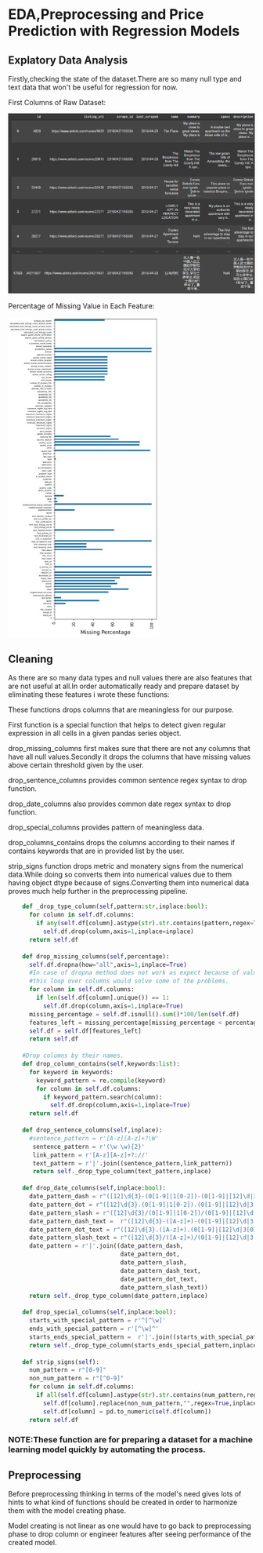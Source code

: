 # EDA,Preprocessing and Price Prediction with Regression Models

## Explatory Data Analysis

Firstly,checking the state of the dataset.There are so many null type and text data that won't be useful for regression for now.

First Columns of Raw Dataset:

![](/images/raw_dataset.JPG)

Percentage of Missing Value in Each Feature:

![](/images/missing_percentage_table.JPG)

## Cleaning

As there are so many data types and null values there are also features that are not useful at all.In order automatically ready and prepare dataset by eliminating these features i wrote these functions:

These functions drops columns that are meaningless for our purpose.

First function is a special function that helps to detect given regular expression in all 
cells in a given pandas series object.

drop_missing_columns first makes sure that there are not any columns that have all null values.Secondly it drops the columns that have missing values above certain threshold given by the user.

drop_sentence_columns provides common sentence regex syntax to drop function.

drop_date_columns also provides common date regex syntax to drop function.

drop_special_columns provides pattern of meaningless data.

drop_columns_contains drops the columns according to their names if contains keywords that are in provided list by the user.

strip_signs function drops metric and monatery signs from the numerical data.While doing so converts them into numerical values due to them having object dtype because of signs.Converting them into numerical data proves much help further in the preprocessing pipeline.

```python
	def _drop_type_column(self,pattern:str,inplace:bool):
	  for column in self.df.columns:
	    if any(self.df[column].astype(str).str.contains(pattern,regex=True)):
	      self.df.drop(column,axis=1,inplace=inplace)
	  return self.df

	def drop_missing_columns(self,percentage):
	  self.df.dropna(how="all",axis=1,inplace=True)
	  #In case of dropna method does not work as expect because of value type \
	  #this loop over columns would solve some of the problems.
	  for column in self.df.columns:
	    if len(self.df[column].unique()) == 1:
	      self.df.drop(column,axis=1,inplace=True)
	  missing_percentage = self.df.isnull().sum()*100/len(self.df)
	  features_left = missing_percentage[missing_percentage < percentage].index
	  self.df = self.df[features_left] 
	  return self.df

	#Drop columns by their names.
	def drop_column_contains(self,keywords:list):
	  for keyword in keywords:
	    keyword_pattern = re.compile(keyword)
	    for column in self.df.columns:
	      if keyword_pattern.search(column):
	        self.df.drop(column,axis=1,inplace=True)
	  return self.df

	def drop_sentence_columns(self,inplace):
	  #sentence_pattern = r'[A-z][A-z]+?\W'
	   sentence_pattern = r'(\w \w){2}'
	   link_pattern = r'[A-z][A-z]+?://'
	   text_pattern = r'|'.join((sentence_pattern,link_pattern))  
	   return self._drop_type_column(text_pattern,inplace)
 
	def drop_date_columns(self,inplace:bool):
	  date_pattern_dash = r"([12]\d{3}-(0[1-9]|1[0-2])-(0[1-9]|[12]\d|3[01]))"
	  date_pattern_dot = r"([12]\d{3}.(0[1-9]|1[0-2]).(0[1-9]|[12]\d|3[01]))"
	  date_pattern_slash = r"([12]\d{3}/(0[1-9]|1[0-2])/(0[1-9]|[12]\d|3[01]))"
	  date_pattern_dash_text =  r"([12]\d{3}-([A-z]+)-(0[1-9]|[12]\d|3[01]))"
	  date_pattern_dot_text = r"([12]\d{3}.([A-z]+).(0[1-9]|[12]\d|3[01]))"
	  date_pattern_slash_text = r"([12]\d{3}/([A-z]+)/(0[1-9]|[12]\d|3[01]))"
	  date_pattern = r'|'.join((date_pattern_dash,
	                            date_pattern_dot,
	                            date_pattern_slash,
	                            date_pattern_dash_text,
	                            date_pattern_dot_text,
	                            date_pattern_slash_text))
	  return self._drop_type_column(date_pattern,inplace)

	def drop_special_columns(self,inplace:bool):
	  starts_with_special_pattern = r'^[^\w]'
	  ends_with_special_pattern = r'[^\w]^'
	  starts_ends_special_pattern =  r'|'.join((starts_with_special_pattern,ends_with_special_pattern))
	  return self._drop_type_column(starts_ends_special_pattern,inplace)

	def strip_signs(self):
	  num_pattern = r"[0-9]"
	  non_num_pattern = r"[^0-9]"
	  for column in self.df.columns:
	    if all(self.df[column].astype(str).str.contains(num_pattern,regex=True)):
	      self.df[column].replace(non_num_pattern,"",regex=True,inplace=True)
	      self.df[column] = pd.to_numeric(self.df[column])
	  return self.df
```
### NOTE:These function are for preparing a dataset for a machine learning model quickly by automating the process.


## Preprocessing

Before preprocessing thinking in terms of the model's need gives lots of hints to what kind of functions should be created in order to harmonize them with the model creating phase.

Model creating is not linear as one would have to go back to preprocessing phase to drop column or engineer features after seeing performance of the created model.

